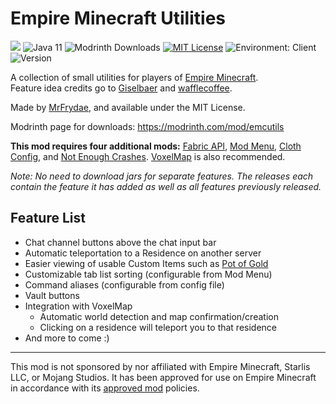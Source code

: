 # Empire Minecraft Utilities
[![](https://github.com/MrFrydae/Empire-Minecraft-Utilities/workflows/build/badge.svg)](https://github.com/MrFrydae/Empire-Minecraft-Utilities/actions/workflows/build.yml)
![Java 11](https://img.shields.io/badge/language-Java%2011-9B599A.svg?style=flat-square)
![Modrinth Downloads](https://waffle.coffee/modrinth/emcutils/downloads?style=flat-square)
[![MIT License](https://img.shields.io/github/license/MrFrydae/Empire-Minecraft-Utilities?style=flat-square)](https://raw.githubusercontent.com/MrFrydae/Empire-Minecraft-Utilities/master/LICENSE)
![Environment: Client](https://img.shields.io/badge/environment-client-1976d2?style=flat-square)
![Version](https://img.shields.io/github/v/tag/MrFrydae/Empire-Minecraft-Utilities?label=version&style=flat-square)

A collection of small utilities for players of [Empire Minecraft](https://ref.emc.gs/GreenMeanie).  
Feature idea credits go to [Giselbaer](https://u.emc.gs/Giselbaer) and [wafflecoffee](https://u.emc.gs/wafflecoffee).

Made by [MrFrydae](https://u.emc.gs/GreenMeanie), and available under the MIT License.

Modrinth page for downloads: https://modrinth.com/mod/emcutils

**This mod requires four additional mods:** [Fabric API](https://modrinth.com/mod/fabric-api), [Mod Menu](https://modrinth.com/mod/modmenu), [Cloth Config](https://www.curseforge.com/minecraft/mc-mods/cloth-config), and [Not Enough Crashes](https://www.curseforge.com/minecraft/mc-mods/not-enough-crashes). [VoxelMap](https://www.curseforge.com/minecraft/mc-mods/voxelmap) is also recommended.

*Note: No need to download jars for separate features. The releases each contain the feature it has added as well as all features previously released.*

## Feature List
* Chat channel buttons above the chat input bar
* Automatic teleportation to a Residence on another server
* Easier viewing of usable Custom Items such as [Pot of Gold](https://wiki.emc.gs/pot-of-gold)
* Customizable tab list sorting (configurable from Mod Menu)
* Command aliases (configurable from config file)
* Vault buttons
* Integration with VoxelMap
    * Automatic world detection and map confirmation/creation
    * Clicking on a residence will teleport you to that residence
* And more to come :)

---
This mod is not sponsored by nor affiliated with Empire Minecraft, Starlis LLC, or Mojang Studios. It has been approved for use on Empire Minecraft in accordance with its [approved mod](https://mods.emc.gs) policies.
